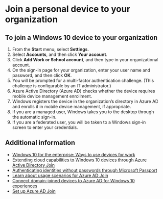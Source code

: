 

<properties
	pageTitle="Join a personal device to your organization| Microsoft Azure"
	description="Explains how users can register their personal Windows 10 devices to their corporate network, and provides deployment steps for a BYOD scenario."
	services="active-directory"
	documentationCenter=""
	authors="femila"
	manager="swadhwa"
	editor=""
	tags="azure-classic-portal"/>
<tags
	ms.service="active-directory"
	ms.workload="identity"
	ms.tgt_pltfrm="na"
	ms.devlang="na"
	ms.topic="article"
	ms.date="09/27/2016"
	ms.author="femila"/>

# Join a personal device to your organization

## To join a Windows 10 device to your organization

1.	From the **Start** menu, select **Settings**.
2.	Select **Accounts**, and then click **Your account**.
3.	Click **Add Work or School account**, and then type in your organizational account.
4.	On the sign-in page for your organization, enter your user name and password, and then click **OK**.
5.	You will be prompted for a multi-factor authentication challenge. (This challenge is configurable by an IT administrator.)
6.	Azure Active Directory (Azure AD) checks whether the device requires mobile device management enrollment.
7.	Windows registers the device in the organization’s directory in Azure AD and enrolls it in mobile device management, if appropriate.
8.	If you are a managed user, Windows takes you to the desktop through the automatic sign-in.
9.	If you are a federated user, you will be taken to a Windows sign-in screen to enter your credentials.

## Additional information
* [Windows 10 for the enterprise: Ways to use devices for work](active-directory-azureadjoin-windows10-devices-overview.md)
* [Extending cloud capabilities to Windows 10 devices through Azure Active Directory Join](active-directory-azureadjoin-user-upgrade.md)
* [Authenticating identities without passwords through Microsoft Passport](active-directory-azureadjoin-passport.md)
* [Learn about usage scenarios for Azure AD Join](active-directory-azureadjoin-deployment-aadjoindirect.md)
* [Connect domain-joined devices to Azure AD for Windows 10 experiences](active-directory-azureadjoin-devices-group-policy.md)
* [Set up Azure AD Join](active-directory-azureadjoin-setup.md)
